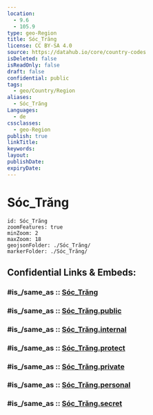```yaml
---
location:
  - 9.6
  - 105.9
type: geo-Region
title: Sóc_Trăng
license: CC BY-SA 4.0
source: https://datahub.io/core/country-codes
isDeleted: false
isReadOnly: false
draft: false
confidential: public
tags:
  - geo/Country/Region
aliases:
  - Sóc_Trăng
Languages:
  - de
cssclasses:
  - geo-Region
publish: true
linkTitle:
keywords:
layout:
publishDate:
expiryDate:
---
```


# Sóc_Trăng

```leaflet
id: Sóc_Trăng
zoomFeatures: true 
minZoom: 2 
maxZoom: 18
geojsonFolder: ./Sóc_Trăng/
markerFolder: ./Sóc_Trăng/
```


## Confidential Links & Embeds: 

### #is_/same_as :: [Sóc_Trăng](/_Standards/Earth/Continent/Asia/Asia~South~East/Vietnam/Provinces~Vietnam/Sóc_Trăng.md) 

### #is_/same_as :: [Sóc_Trăng.public](/_public/Earth/Continent/Asia/Asia~South~East/Vietnam/Provinces~Vietnam/Sóc_Trăng.public.md) 

### #is_/same_as :: [Sóc_Trăng.internal](/_internal/Earth/Continent/Asia/Asia~South~East/Vietnam/Provinces~Vietnam/Sóc_Trăng.internal.md) 

### #is_/same_as :: [Sóc_Trăng.protect](/_protect/Earth/Continent/Asia/Asia~South~East/Vietnam/Provinces~Vietnam/Sóc_Trăng.protect.md) 

### #is_/same_as :: [Sóc_Trăng.private](/_private/Earth/Continent/Asia/Asia~South~East/Vietnam/Provinces~Vietnam/Sóc_Trăng.private.md) 

### #is_/same_as :: [Sóc_Trăng.personal](/_personal/Earth/Continent/Asia/Asia~South~East/Vietnam/Provinces~Vietnam/Sóc_Trăng.personal.md) 

### #is_/same_as :: [Sóc_Trăng.secret](/_secret/Earth/Continent/Asia/Asia~South~East/Vietnam/Provinces~Vietnam/Sóc_Trăng.secret.md)

